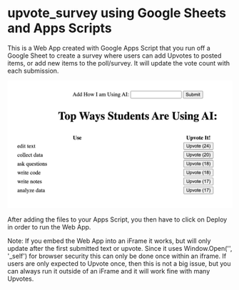 # upvote_survey using Google Sheets and Apps Scripts

This is a Web App created with Google Apps Script that you run off a Google Sheet to create a survey where users can add Upvotes to posted items, or add new items to the poll/survey.  It will update the vote count with each submission. 

![sample](https://github.com/ryanrwatkins/upvote_survey/blob/main/sample_image.png)


After adding the files to your Apps Script, you then have to click on Deploy in order to run the Web App.

Note: If you embed the Web App into an iFrame it works, but will only update after the first submitted text or upvote. Since it uses Window.Open('', '_self') for browser security this can only be done once within an iframe.  If users are only expected to Upvote once, then this is not a big issue, but you can always run it outside of an iFrame and it will work fine with many Upvotes.

